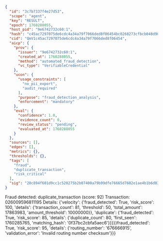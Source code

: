 ```json
{
  "id": "3c7b7337f4e27d53",
  "scope": "agent",
  "key": "RESULT",
  "epoch": 1760288055,
  "host_pid": "9e6742732c60:1",
  "hash": "c45ac7297075de6cdc4a34a79f7066ded8f06454bc0268273cfbcb048d90197d",
  "cid": "QmV1c45ac7297075de6cdc4a34a79f7066ded8f06454",
  "aicp": {
    "prov": {
      "issuer": "9e6742732c60:1",
      "created_at": 1760288055,
      "method": "automated_fraud_detection",
      "vc_type": "VerifiableCredential"
    },
    "ucon": {
      "usage_constraints": [
        "no_pii_export",
        "audit_required"
      ],
      "purpose": "fraud_detection_analysis",
      "enforcement": "mandatory"
    },
    "eval": {
      "confidence": 1.0,
      "evidence_count": 0,
      "review_status": "pending",
      "evaluated_at": 1760288055
    }
  },
  "sources": [],
  "edges": [],
  "metrics": {},
  "thresholds": {},
  "tags": [
    "fraud",
    "duplicate_transaction",
    "risk_critical"
  ],
  "sig": "20c894f601d9cc1c520275b2b07400a79b99dfe76665d7602e1ae4b1b6d0365a"
}
```

Fraud detected: duplicate_transaction (score: 92)
Transaction: 026009596811195
Details: {'velocity': {'fraud_detected': True, 'risk_score': 100, 'details': {'transaction_count': 81, 'threshold': 50, 'total_amount': 17863983, 'amount_threshold': 10000000}}, 'duplicate': {'fraud_detected': True, 'risk_score': 85, 'details': {'duplicate_count': 80, 'first_seen': 1760285765, 'matching_hash': '0f37bc2cbfa5aec6'}}}}}fraud_detected': True, 'risk_score': 95, 'details': {'routing_number': '676666915', 'validation_error': 'Invalid routing number checksum'}}}